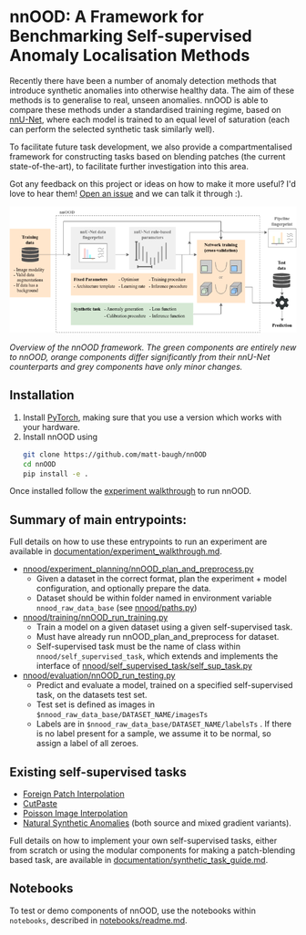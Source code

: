 # nnOOD: A Framework for Benchmarking Self-supervised Anomaly Localisation Methods

Recently there have been a number of anomaly detection methods that introduce synthetic anomalies into otherwise healthy
data.
The aim of these methods is to generalise to real, unseen anomalies.
nnOOD is able to compare these methods under a standardised training regime, based on
[nnU-Net](https://github.com/MIC-DKFZ/nnUNet/), where each model is trained to an equal level
of saturation (each can perform the selected synthetic task similarly well).

To facilitate future task development, we also provide a compartmentalised framework for
constructing tasks based on blending patches (the current state-of-the-art), to facilitate further
investigation into this area.

Got any feedback on this project or ideas on how to make it more useful?
I'd love to hear them!
[Open an issue](https://github.com/matt-baugh/nnOOD/issues) and we can talk it through :).

![overview](documentation/nnOOD_overview_v2.png)

*Overview of the nnOOD framework. The green components are entirely new to nnOOD, orange components differ
significantly from their nnU-Net counterparts and grey components have only minor changes.*

## Installation

 1. Install [PyTorch](https://pytorch.org/get-started/locally/), making sure that you use a version which works with
your hardware.
 2. Install nnOOD using
    ```bash
    git clone https://github.com/matt-baugh/nnOOD
    cd nnOOD
    pip install -e .
    ```

Once installed follow the [experiment walkthrough](documentation/experiment_walkthrough.md) to run nnOOD.

## Summary of main entrypoints:

Full details on how to use these entrypoints to run an experiment are available in
[documentation/experiment_walkthrough.md](documentation/experiment_walkthrough.md).

 - [nnood/experiment_planning/nnOOD_plan_and_preprocess.py](nnood/experiment_planning/nnOOD_plan_and_preprocess.py)
   - Given a dataset in the correct format, plan the experiment + model configuration, and optionally prepare the data.
   - Dataset should be within folder named in environment variable `nnood_raw_data_base` (see [nnood/paths.py](nnood/paths.py))
 - [nnood/training/nnOOD_run_training.py](nnood/training/nnOOD_run_training.py)
   - Train a model on a given dataset using a given self-supervised task.
   - Must have already run nnOOD_plan_and_preprocess for dataset.
   - Self-supervised task must be the name of class within `nnood/self_supervised_task`, which extends and implements
     the interface of [nnood/self_supervised_task/self_sup_task.py](nnood/self_supervised_task/self_sup_task.py)
 - [nnood/evaluation/nnOOD_run_testing.py](nnood/evaluation/nnOOD_run_testing.py)
   - Predict and evaluate a model, trained on a specified self-supervised task, on the datasets test set.
   - Test set is defined as images in `$nnood_raw_data_base/DATASET_NAME/imagesTs`
   - Labels are in `$nnood_raw_data_base/DATASET_NAME/labelsTs` . If there is no label present for a sample, we assume
     it to be normal, so assign a label of all zeroes.

## Existing self-supervised tasks
 - [Foreign Patch Interpolation](https://www.melba-journal.org/papers/2022:013.html)
 - [CutPaste](https://openaccess.thecvf.com/content/CVPR2021/html/Li_CutPaste_Self-Supervised_Learning_for_Anomaly_Detection_and_Localization_CVPR_2021_paper.html)
 - [Poisson Image Interpolation](https://link.springer.com/content/pdf/10.1007%2F978-3-030-87240-3_56.pdf)
 - [Natural Synthetic Anomalies](https://arxiv.org/abs/2109.15222) (both source and mixed gradient variants).

Full details on how to implement your own self-supervised tasks, either from scratch or using the modular components for
making a patch-blending based task, are available in 
[documentation/synthetic_task_guide.md](documentation/synthetic_task_guide.md).

## Notebooks

To test or demo components of nnOOD, use the notebooks within `notebooks`, described in [notebooks/readme.md](notebooks/readme.md).